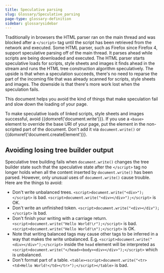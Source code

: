 ```yaml
---
title: Speculative parsing
slug: Glossary/Speculative_parsing
page-type: glossary-definition
sidebar: glossarysidebar
---
```



Traditionally in browsers the HTML parser ran on the main thread and was blocked after a `</script>` tag until the script has been retrieved from the network and executed. Some HTML parser, such as Firefox since Firefox 4, support speculative parsing off of the main thread. It parses ahead while scripts are being downloaded and executed. The HTML parser starts speculative loads for scripts, style sheets and images it finds ahead in the stream and runs the HTML tree construction algorithm speculatively. The upside is that when a speculation succeeds, there's no need to reparse the part of the incoming file that was already scanned for scripts, style sheets and images. The downside is that there's more work lost when the speculation fails.

This document helps you avoid the kind of things that make speculation fail and slow down the loading of your page.

To make speculative loads of linked scripts, style sheets and images successful, avoid {{domxref('document.write')}}. If you use a `<base>` element to override the base URI of your page, put the element in the non-scripted part of the document. Don't add it via `document.write()` or {{domxref('document.createElement')}}.

## Avoiding losing tree builder output

Speculative tree building fails when `document.write()` changes the tree builder state such that the speculative state after the `</script>` tag no longer holds when all the content inserted by `document.write()` has been parsed. However, only unusual uses of `document.write()` cause trouble. Here are the things to avoid:

- Don't write unbalanced trees. `<script>document.write("<div>");</script>` is bad. `<script>document.write("<div></div>");</script>` is OK.
- Don't write an unfinished token. `<script>document.write("<div></div");</script>` is bad.
- Don't finish your writing with a carriage return. `<script>document.write("Hello World!\r");</script>` is bad. `<script>document.write("Hello World!\n");</script>` is OK.
- Note that writing balanced tags may cause other tags to be inferred in a way that makes the write unbalanced. E.g. `<script>document.write("<div></div>");</script>` inside the `head` element will be interpreted as `<script>document.write("</head><body><div></div>");</script>` which is unbalanced.
- Don't format part of a table. `<table><script>document.write("<tr><td>Hello World!</td></tr>");</script></table>` is bad.

